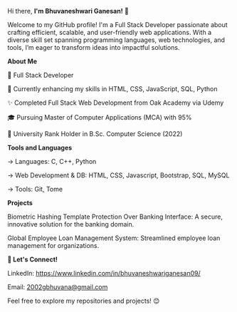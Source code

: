 Hi there, **I'm Bhuvaneshwari Ganesan!** 👋

Welcome to my GitHub profile! I'm a Full Stack Developer passionate about crafting efficient, scalable, and user-friendly web applications. 
With a diverse skill set spanning programming languages, web technologies, and tools, I’m eager to transform ideas into impactful solutions.


**About Me**

💼 Full Stack Developer

🌱 Currently enhancing my skills in HTML, CSS, JavaScript, SQL, Python

✨ Completed Full Stack Web Development from Oak Academy via Udemy
 
🎓 Pursuing Master of Computer Applications (MCA) with 95%

🏅 University Rank Holder in B.Sc. Computer Science (2022)


**Tools and Languages**

-> Languages: C, C++, Python

-> Web Development & DB: HTML, CSS, Javascript, Bootstrap, SQL, MySQL

-> Tools: Git, Tome


**Projects**

Biometric Hashing Template Protection Over Banking Interface: A secure, innovative solution for the banking domain.

Global Employee Loan Management System: Streamlined employee loan management for organizations.


**🤝 Let's Connect!**

LinkedIn: https://www.linkedin.com/in/bhuvaneshwariganesan09/

Email: 2002gbhuvana@gmail.com

Feel free to explore my repositories and projects! 😊

      
